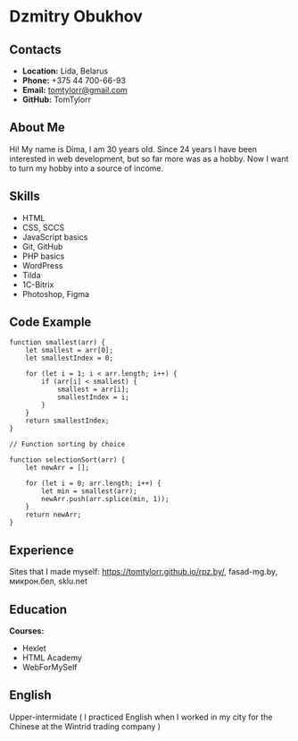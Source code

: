 # Dzmitry Obukhov
## Contacts

* **Location:** Lida, Belarus
* **Phone:** +375 44 700-66-93
* **Email:** tomtylorr@gmail.com
* **GitHub:** TomTylorr

## About Me
Hi! My name is Dima, I am 30 years old. Since 24 years I have been interested in web development, but so far more was as a hobby. Now I want to turn my hobby into a source of income.

## Skills

* HTML
* CSS, SCCS
* JavaScript basics 
* Git, GitHub
* PHP basics
* WordPress
* Tilda
* 1C-Bitrix
* Photoshop, Figma

## Code Example

```
function smallest(arr) {
    let smallest = arr[0];
    let smallestIndex = 0;

    for (let i = 1; i < arr.length; i++) {
        if (arr[i] < smallest) {
            smallest = arr[i];
            smallestIndex = i;
        }
    }
    return smallestIndex;
}

// Function sorting by choice

function selectionSort(arr) {
    let newArr = [];

    for (let i = 0; arr.length; i++) {
        let min = smallest(arr);
        newArr.push(arr.splice(min, 1));
    }
    return newArr;
} 
```
## Experience
Sites that I made myself: https://tomtylorr.github.io/rpz.by/, fasad-mg.by, микрон.бел, sklu.net

## Education
**Courses:**
* Hexlet
* HTML Academy
* WebForMySelf

## English
Upper-intermidate ( I practiced English when I worked in my city for the Chinese at the Wintrid trading company )
